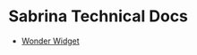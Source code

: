 # Sabrina Technical Docs

- [Wonder Widget](https://howitbtecs.github.io/16-Sabrina-3/1-WonderWidget.html)